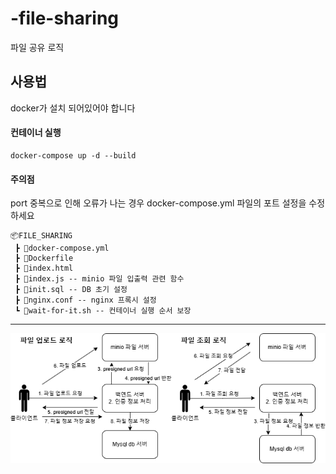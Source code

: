 # -file-sharing
파일 공유 로직

## 사용법
docker가 설치 되어있어야 합니다

#### 컨테이너 실행
```
docker-compose up -d --build
```

#### 주의점

port 중복으로 인해 오류가 나는 경우 docker-compose.yml 파일의 포트 설정을 수정하세요

```
📦FILE_SHARING
 ┣ 📜docker-compose.yml
 ┣ 📜Dockerfile
 ┣ 📜index.html
 ┣ 📜index.js -- minio 파일 입출력 관련 함수
 ┣ 📜init.sql -- DB 초기 설정
 ┣ 📜nginx.conf -- nginx 프록시 설정
 ┗ 📜wait-for-it.sh -- 컨테이너 실행 순서 보장
 ```

---

![파일 업로드 로직 사진](ex.png)